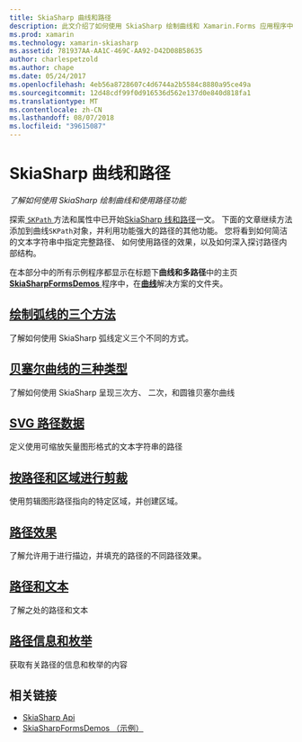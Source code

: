 ```yaml
---
title: SkiaSharp 曲线和路径
description: 此文介绍了如何使用 SkiaSharp 绘制曲线和 Xamarin.Forms 应用程序中使用路径功能，此示例代码进行了演示。
ms.prod: xamarin
ms.technology: xamarin-skiasharp
ms.assetid: 781937AA-AA1C-469C-AA92-D42D08B58635
author: charlespetzold
ms.author: chape
ms.date: 05/24/2017
ms.openlocfilehash: 4eb56a8728607c4d6744a2b5584c8880a95ce49a
ms.sourcegitcommit: 12d48cdf99f0d916536d562e137d0e840d818fa1
ms.translationtype: MT
ms.contentlocale: zh-CN
ms.lasthandoff: 08/07/2018
ms.locfileid: "39615087"
---
```

# <a name="skiasharp-curves-and-paths"></a>SkiaSharp 曲线和路径

_了解如何使用 SkiaSharp 绘制曲线和使用路径功能_

探索[ `SKPath` ](https://developer.xamarin.com/api/type/SkiaSharp.SKPath/)方法和属性中已开始[SkiaSharp 线和路径](~/xamarin-forms/user-interface/graphics/skiasharp/paths/index.md)一文。 下面的文章继续方法添加到曲线`SKPath`对象，并利用功能强大的路径的其他功能。 您将看到如何简洁的文本字符串中指定完整路径、 如何使用路径的效果，以及如何深入探讨路径内部结构。

在本部分中的所有示例程序都显示在标题下**曲线和多路径**中的主页[ **SkiaSharpFormsDemos** ](https://developer.xamarin.com/samples/xamarin-forms/SkiaSharpForms/Demos/)程序中，在[**曲线**](https://github.com/xamarin/xamarin-forms-samples/tree/master/SkiaSharpForms/Demos/Demos/SkiaSharpFormsDemos/Curves)解决方案的文件夹。

## <a name="three-ways-to-draw-an-arcarcsmd"></a>[绘制弧线的三个方法](arcs.md)

了解如何使用 SkiaSharp 弧线定义三个不同的方式。

## <a name="three-types-of-bzier-curvesbeziersmd"></a>[贝塞尔曲线的三种类型](beziers.md)

了解如何使用 SkiaSharp 呈现三次方、 二次，和圆锥贝塞尔曲线

## <a name="svg-path-datapath-datamd"></a>[SVG 路径数据](path-data.md)

定义使用可缩放矢量图形格式的文本字符串的路径

## <a name="clipping-with-paths-and-regionsclippingmd"></a>[按路径和区域进行剪裁](clipping.md)

使用剪辑图形路径指向的特定区域，并创建区域。

## <a name="path-effectseffectsmd"></a>[路径效果](effects.md)

了解允许用于进行描边，并填充的路径的不同路径效果。

## <a name="paths-and-texttext-pathsmd"></a>[路径和文本](text-paths.md)

了解之处的路径和文本

## <a name="path-information-and-enumerationinformationmd"></a>[路径信息和枚举](information.md)

获取有关路径的信息和枚举的内容


## <a name="related-links"></a>相关链接

- [SkiaSharp Api](https://developer.xamarin.com/api/root/SkiaSharp/)
- [SkiaSharpFormsDemos （示例）](https://developer.xamarin.com/samples/xamarin-forms/SkiaSharpForms/Demos/)
